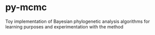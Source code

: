 # py-mcmc

Toy implementation of Bayesian phylogenetic analysis algorithms for learning purposes and experimentation with the method
